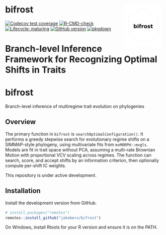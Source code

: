 # bifrost <img src="man/figures/logo.png" align="right" height="138" alt="" />
<!-- badges: start -->
[![Codecov test coverage](https://codecov.io/gh/jakeberv/bifrost/graph/badge.svg)](https://app.codecov.io/gh/jakeberv/bifrost)
[![R-CMD-check](https://github.com/jakeberv/bifrost/actions/workflows/R-CMD-check.yaml/badge.svg)](https://github.com/jakeberv/bifrost/actions/workflows/R-CMD-check.yaml)
[![Lifecycle: maturing](https://img.shields.io/badge/lifecycle-maturing-blue.svg)](https://lifecycle.r-lib.org/articles/stages.html)
[![GitHub version](https://img.shields.io/github/r-package/v/jakeberv/bifrost?label=dev%20version)](https://github.com/jakeberv/bifrost)
[![pkgdown](https://github.com/jakeberv/bifrost/actions/workflows/pkgdown.yaml/badge.svg)](https://jakeberv.github.io/bifrost/)
<!-- badges: end -->

# Branch-level Inference Framework for Recognizing Optimal Shifts in Traits

# bifrost

Branch-level inference of multiregime trait evolution on phylogenies

## Overview

The primary function in `bifrost` is `searchOptimalConfiguration()`. It performs a greedy stepwise search for evolutionary regime shifts on a SIMMAP-style phylogeny, using multivariate fits from `mvMORPH::mvgls`. Models are fit in trait space without PCA, assuming a multi-rate Brownian Motion with proportional VCV scaling across regimes. The function can search, score, and accept shifts by an information criterion, then optionally compute per-shift IC weights.

This repository is under active development.

## Installation

Install the development version from GitHub.

```r
# install.packages("remotes")
remotes::install_github("jakeberv/bifrost")
```

On Windows, install Rtools for your R version and ensure it is on the PATH.
